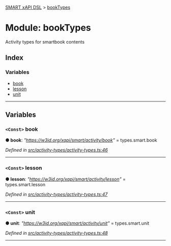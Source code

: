 [SMART xAPI DSL](../README.md) > [bookTypes](../modules/booktypes.md)

# Module: bookTypes

Activity types for smartbook contents

## Index

### Variables

* [book](booktypes.md#book)
* [lesson](booktypes.md#lesson)
* [unit](booktypes.md#unit)

---

## Variables

<a id="book"></a>

### `<Const>` book

**● book**: *"https://w3id.org/xapi/smart/activity/book"* =  types.smart.book

*Defined in [src/activity-types/activity-types.ts:46](https://github.com/Gradiant/smart-xapi-dsl/blob/master/src/activity-types/activity-types.ts#L46)*

___
<a id="lesson"></a>

### `<Const>` lesson

**● lesson**: *"https://w3id.org/xapi/smart/activity/lesson"* =  types.smart.lesson

*Defined in [src/activity-types/activity-types.ts:47](https://github.com/Gradiant/smart-xapi-dsl/blob/master/src/activity-types/activity-types.ts#L47)*

___
<a id="unit"></a>

### `<Const>` unit

**● unit**: *"https://w3id.org/xapi/smart/activity/unit"* =  types.smart.unit

*Defined in [src/activity-types/activity-types.ts:48](https://github.com/Gradiant/smart-xapi-dsl/blob/master/src/activity-types/activity-types.ts#L48)*

___

